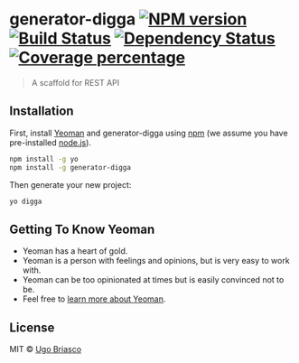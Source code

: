 # generator-digga [![NPM version][npm-image]][npm-url] [![Build Status][travis-image]][travis-url] [![Dependency Status][daviddm-image]][daviddm-url] [![Coverage percentage][coveralls-image]][coveralls-url]

> A scaffold for REST API

## Installation

First, install [Yeoman](http://yeoman.io) and generator-digga using [npm](https://www.npmjs.com/) (we assume you have pre-installed [node.js](https://nodejs.org/)).

```bash
npm install -g yo
npm install -g generator-digga
```

Then generate your new project:

```bash
yo digga
```

## Getting To Know Yeoman

- Yeoman has a heart of gold.
- Yeoman is a person with feelings and opinions, but is very easy to work with.
- Yeoman can be too opinionated at times but is easily convinced not to be.
- Feel free to [learn more about Yeoman](http://yeoman.io/).

## License

MIT © [Ugo Briasco](https://ugobriasco.me)

[npm-image]: https://badge.fury.io/js/generator-digga.svg
[npm-url]: https://npmjs.org/package/generator-digga
[travis-image]: https://travis-ci.com/ugobriasco/generator-digga.svg?branch=master
[travis-url]: https://travis-ci.com/ugobriasco/generator-digga
[daviddm-image]: https://david-dm.org/ugobriasco/generator-digga.svg?theme=shields.io
[daviddm-url]: https://david-dm.org/ugobriasco/generator-digga
[coveralls-image]: https://coveralls.io/repos/ugobriasco/generator-digga/badge.svg
[coveralls-url]: https://coveralls.io/r/ugobriasco/generator-digga
